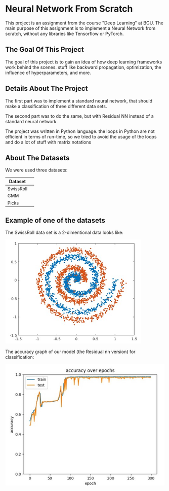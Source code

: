 
# Neural Network From Scratch

This project is an assignment from the course "Deep Learning" at BGU. The main purpose of this assignment is to implement a Neural Network from scratch, without any libraries like Tensorflow or PyTorch.

## The Goal Of This Project
The goal of this project is to gain an idea of how deep learning frameworks work behind the scenes. stuff like backward propagation, optimization, the influence of hyperparameters, and more.

## Details About The Project
The first part was to implement a standard neural network, that should make a classification of three different data sets.

The second part was to do the same, but with Residual NN instead of a standard neural network.

The project was written in Python language. the loops in Python are not efficient in terms of run-time, so we tried to avoid the usage of the loops and do a lot of stuff with matrix notations

## About The Datasets

We were used three datasets:

| Dataset            |                                                             |
| ----------------- |------------------------------------ |
|  SwissRoll | 
 |  GMM | 
 |  Picks | 
 
## Example of one of the datasets

The SwissRoll data set is a 2-dimentional data looks like:

![SwissRollData](SwissRollData.jpg)

The accuracy graph of our model (the Residual nn version) for classification:

![accuracy](accuracy.jpg)
